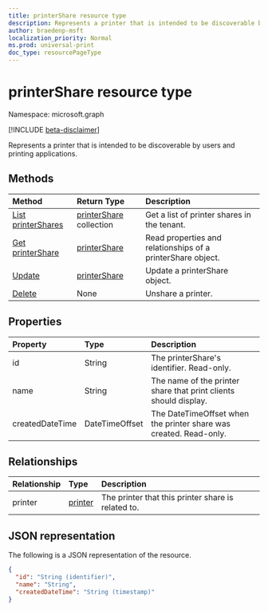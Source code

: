 ```yaml
---
title: printerShare resource type
description: Represents a printer that is intended to be discoverable by users and printing applications.
author: braedenp-msft
localization_priority: Normal
ms.prod: universal-print
doc_type: resourcePageType
---
```


# printerShare resource type

Namespace: microsoft.graph

[!INCLUDE [beta-disclaimer](../../includes/beta-disclaimer.md)]

Represents a printer that is intended to be discoverable by users and printing applications.

## Methods

| Method       | Return Type | Description |
|:-------------|:------------|:------------|
| [List printerShares](../api/print-list-printershares.md) | [printerShare](printershare.md) collection | Get a list of printer shares in the tenant. |
| [Get printerShare](../api/printershare-get.md) | [printerShare](printershare.md) | Read properties and relationships of a printerShare object. |
| [Update](../api/printershare-update.md) | [printerShare](printershare.md) | Update a printerShare object. |
| [Delete](../api/printershare-delete.md) | None | Unshare a printer. |

## Properties
| Property     | Type        | Description |
|:-------------|:------------|:------------|
|id|String| The printerShare's identifier. Read-only.|
|name|String|The name of the printer share that print clients should display.|
|createdDateTime|DateTimeOffset|The DateTimeOffset when the printer share was created. Read-only.|

## Relationships
| Relationship | Type        | Description |
|:-------------|:------------|:------------|
|printer|[printer](printer.md)|The printer that this printer share is related to. |

## JSON representation

The following is a JSON representation of the resource.

<!-- {
  "blockType": "resource",
  "optionalProperties": [

  ],
  "@odata.type": "microsoft.graph.printerShare"
}-->

```json
{
  "id": "String (identifier)",
  "name": "String",
  "createdDateTime": "String (timestamp)"
}
```

<!-- uuid: 8fcb5dbc-d5aa-4681-8e31-b001d5168d79
2015-10-25 14:57:30 UTC -->
<!-- {
  "type": "#page.annotation",
  "description": "printerShare resource",
  "keywords": "",
  "section": "documentation",
  "tocPath": ""
}-->